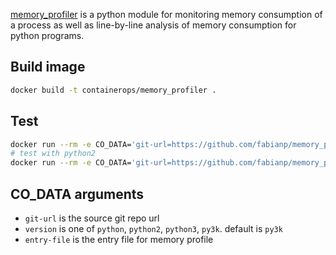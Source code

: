 [memory_profiler](https://github.com/fabianp/memory_profiler) is a python module for monitoring memory consumption of a process as well as line-by-line analysis of memory consumption for python programs.

## Build image

```bash
docker build -t containerops/memory_profiler .
```

## Test

```bash
docker run --rm -e CO_DATA='git-url=https://github.com/fabianp/memory_profiler.git entry-file=test/test_func.py' containerops/memory_profiler
# test with python2
docker run --rm -e CO_DATA='git-url=https://github.com/fabianp/memory_profiler.git entry-file=test/test_func.py version=python' containerops/memory_profiler
```

## CO_DATA arguments

* `git-url` is the source git repo url
* `version` is one of `python`, `python2`, `python3`, `py3k`.  default is `py3k`
* `entry-file` is the entry file for memory profile

